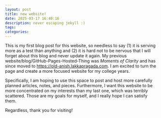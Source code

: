 ```yaml
---
layout: post
title: new website!
date: 2025-03-17 16:40:16
description: never escaping jekyll :)
tags:
categories: 
---
```


This is my first blog post for this website, so needless to say (1) it is serving more as a
test than anything and (2) it is hard not to be nervous that I will forget about this blog and never update it again. My previous website/blog/GitHub-Pages-Hosted-Thing was _Moments of Clarity_ and has since moved to <https://old-anish.lakkapragada.com>. I am excited to turn the page and create a more focused website for my college years.

Specifically, I am hoping to use this space to post and host more carefully planned articles, notes, and pieces. Furthermore, I want this website to be more concentrated on my interests than my last one, which was terribly scattered. Those are my goals for myself, and I really hope I can satisfy them.

Regardless, thank you for visiting!
